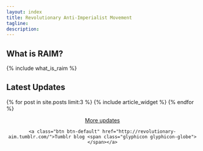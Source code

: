 ```yaml
---
layout: index
title: Revolutionary Anti-Imperialist Movement
tagline: 
description: 
---
```


## What is RAIM?

{% include what_is_raim %}

## Latest Updates

{% for post in site.posts limit:3 %}
{% include article_widget %}
{% endfor %}

<center>
	<a class="btn btn-default" href="{{ site.paths.updates }}">More updates <span class="glyphicon glyphicon-bullhorn"></span></a>

	<a class="btn btn-default" href="http://revolutionary-aim.tumblr.com/">Tumblr blog <span class="glyphicon glyphicon-globe"></span></a>
</center>
